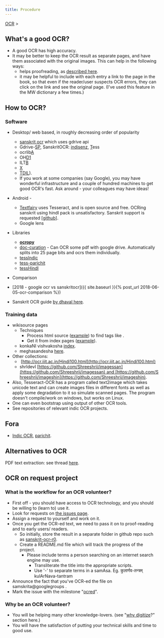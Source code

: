 ```yaml
---
title: Procedure
---
```

[OCR](/site/sanskritcode/ocr)‎ \> ‎

## What's a good OCR?

- A good OCR has high accuracy.
- It may be better to keep the OCR result as separate pages, and have them associated with the original images. This can help in the following ways:
    - helps proofreading, as [described here](corrections.html).
    - it may be helpful to include with each entry a link to the page in the book, so that even if the reader/user suspects OCR errors, they can click on the link and see the original page. (I've used this feature in the MW dictionary a few times.)

## How to OCR?

### Software
- Desktop/ web based,  in roughly decreasing order of popularity
    - [sanskrit ocr](https://ocr.sanskritdictionary.com/) which uses gdrive api
    - Gdrive-[SP](https://groups.google.com/forum/#!topic/sanskrit-programmers/5noVN-XpeVY), SanskritOCR: [indisenz](http://www.indsenz.com/int/index.php), [T](https://github.com/tesseract-ocr)ess
    - ocrlib[A](https://code.google.com/p/ocrlib/)
    - OH[D1](http://learnsanskrit.org/tools/ocr)
    - ILT[B](http://www.cedar.buffalo.edu/ilt/tool.html)
    - [X](http://vimeo.com/4714623)
    - [TDIL](http://ocr.tdil-dc.gov.in/)).
    - If you work at some companies (say Google), you may have wonderful infrastructure and a couple of hundred machines to get good OCR's fast. Ask around - your colleagues may have ideas! 
- Android -
    - [Textfairy](https://play.google.com/store/apps/details?id=com.renard.ocr&rdid=com.renard.ocr) uses Tesseract, and is open source and free. OCRing sanskrit using hindI pack is unsatisfactory. Sanskrit support is requested \[[github](https://github.com/renard314/textfairy/issues/157)\].
    - Google lens
- Libraries
    - **[ocropy](https://github.com/tmbdev/ocropy)**
    - [doc-curation](https://github.com/sanskrit-coders/doc_curation/) - Can OCR some pdf with google drive. Automatically splits into 25 page bits and ocrs them individually.
    - [tessIndic](https://code.google.com/archive/p/tesseractindic/)
    - [tess-parichit](https://code.google.com/archive/p/parichit/downloads)
    - [tessHindI](https://sourceforge.net/projects/tesseracthindi/)

-  Comparison
  - [2018 - google ocr vs sanskritocr]({{ site.baseurl }}{% post_url 2018-06-05-ocr-comparison %})
- Sanskrit OCR guide [by dhaval here](https://github.com/sanskrit-coders/sanskrit-ocr-r0/issues/8).

### Training data
- wikisource pages
    - Techniques
        - Process html source ([example](https://sa.wikisource.org/wiki/%E0%A4%AE%E0%A5%87%E0%A4%98%E0%A4%B8%E0%A4%A8%E0%A5%8D%E0%A4%A6%E0%A5%87%E0%A4%B6%E0%A4%83_-_%E0%A4%A6%E0%A4%95%E0%A5%8D%E0%A4%B7%E0%A4%BF%E0%A4%A3%E0%A4%BE%E0%A4%B5%E0%A4%B0%E0%A5%8D%E0%A4%A4%E0%A4%A8%E0%A4%BE%E0%A4%A5%E0%A4%83_-%E0%A5%A7%E0%A5%AF%E0%A5%A7%E0%A5%AF)) to find tags like <span class="pagenum" id=".E0.A5.A9.E0.A5.A7" title="पुटम्:मेघसन्देशः - दक्षिणावर्तनाथः - १९१९.djvu/31"></span>.
        - Get it from index pages ([example](https://sa.wikisource.org/wiki/%E0%A4%AA%E0%A5%81%E0%A4%9F%E0%A4%AE%E0%A5%8D%3A%E0%A4%AE%E0%A5%87%E0%A4%98%E0%A4%B8%E0%A4%A8%E0%A5%8D%E0%A4%A6%E0%A5%87%E0%A4%B6%E0%A4%83_-_%E0%A4%A6%E0%A4%95%E0%A5%8D%E0%A4%B7%E0%A4%BF%E0%A4%A3%E0%A4%BE%E0%A4%B5%E0%A4%B0%E0%A5%8D%E0%A4%A4%E0%A4%A8%E0%A4%BE%E0%A4%A5%E0%A4%83_-_%E0%A5%A7%E0%A5%AF%E0%A5%A7%E0%A5%AF.djvu/31)).
    - konkaNI vishvakosha [index](https://wikisource.org/wiki/Main_Page/Konkani).
    - meghasandesha [here](https://sa.wikisource.org/wiki/%E0%A4%85%E0%A4%A8%E0%A5%81%E0%A4%95%E0%A5%8D%E0%A4%B0%E0%A4%AE%E0%A4%A3%E0%A4%BF%E0%A4%95%E0%A4%BE:%E0%A4%AE%E0%A5%87%E0%A4%98%E0%A4%B8%E0%A4%A8%E0%A5%8D%E0%A4%A6%E0%A5%87%E0%A4%B6%E0%A4%83_-_%E0%A4%A6%E0%A4%95%E0%A5%8D%E0%A4%B7%E0%A4%BF%E0%A4%A3%E0%A4%BE%E0%A4%B5%E0%A4%B0%E0%A5%8D%E0%A4%A4%E0%A4%A8%E0%A4%BE%E0%A4%A5%E0%A4%83_-_%E0%A5%A7%E0%A5%AF%E0%A5%A7%E0%A5%AF.djvu).
- Other collections:
    -  [http://ocr.iiit.ac.in/Hindi100.html](http://ocr.iiit.ac.in/Hindi100.html)
    - shrIdevI [https://github.com/Shreeshrii/imagessan](https://github.com/Shreeshrii/imagessan) and [https://github.com/Shreeshrii/imageshin](https://github.com/Shreeshrii/imageshin).
- Also, Tesseract-OCR has a program called text2image which takes unicode text and can create images files in different fonts as well as apply some degradation to it so simulate scanned pages. The program doesn't compile/work on windows, but works on Linux.
- One can even bootstrap using output of other OCR tools.
- See repositories of relevant indic OCR projects.

## Fora
- [Indic OCR](https://groups.google.com/forum/#!forum/indic-ocr), [parichit](https://groups.google.com/forum/#!forum/parichit-ocr).

## Alternatives to OCR

PDF text extraction: see thread [here](https://groups.google.com/d/msg/sanskrit-programmers/UGwL8dcl1g0/-ign5NVeBQAJ).

## OCR on request project 
### What is the workflow for an OCR volunteer?
- First off - you should have access to OCR technology, and you should be willing to (learn to) use it.
- Look for requests on [the issues page](https://github.com/sanskrit-coders/sanskrit-ocr-r0/issues).
- Assign a request to yourself and work on it.
- Once you get the OCR-ed text, we need to pass it on to proof-reading and to early users/ readers.
    - So initially, store the result in a separate folder in github repo such as [sanskrit-ocr-r0](https://github.com/sanskrit-coders/sanskrit-ocr-r0).
    - Create a README.md file which will track the progress of the project.
        - Please include terms a person searching on an internet search engine may use.
            - Transliterate the title into the appropriate scripts.
            - Use '-' to separate terms in a samAsa. Eg. कुलार्णव-तन्त्रम् kulArNava-tantram
- Announce the fact that you've OCR-ed the file on samskrita@googlegroups .
- Mark the issue with the milestone "[ocred](https://github.com/sanskrit-coders/sanskrit-ocr-r0/milestones/ocred)".

### Why be an OCR volunteer?

- You will be helping many other knowledge-lovers. (see "[why digitize](intro.md)?" section here.)
- You will have the satisfaction of putting your technical skills and time to good use.

